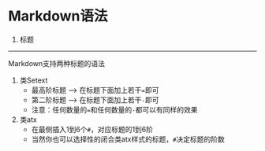 Markdown语法
===============
1. 标题
---------------
Markdown支持两种标题的语法
1. 类Setext
	* 最高阶标题 --> 在标题下面加上若干`=`即可
	* 第二阶标题 --> 在标题下面加上若干`-`即可
	* 注意：任何数量的`=`和任何数量的`-`都可以有同样的效果
2. 类atx
	* 在最侧插入1到6个`#`，对应标题的1到6阶
	* 当然你也可以选择性的闭合类atx样式的标题，`#`决定标题的阶数